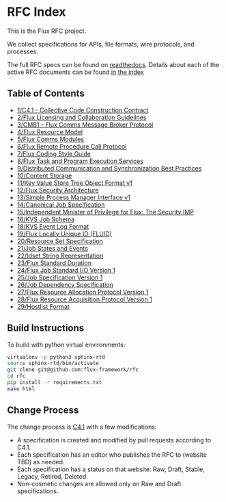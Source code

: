 RFC Index
=========

This is the Flux RFC project.

We collect specifications for APIs, file formats, wire protocols, and
processes.

The full RFC specs can be found on [readthedocs](https://flux-framework.readthedocs.io/projects/flux-rfc/en/latest).
Details about each of the active RFC documents can be found [in the index](index.rst)

Table of Contents
-----------------

- [1/C4.1 - Collective Code Construction Contract](spec_1.rst)
- [2/Flux Licensing and Collaboration Guidelines](spec_2.rst)
- [3/CMB1 - Flux Comms Message Broker Protocol](spec_3.rst)
- [4/Flux Resource Model](spec_4.rst)
- [5/Flux Comms Modules](spec_5.rst)
- [6/Flux Remote Procedure Call Protocol](spec_6.rst)
- [7/Flux Coding Style Guide](spec_7.rst)
- [8/Flux Task and Program Execution Services](spec_8.rst)
- [9/Distributed Communication and Synchronization Best Practices](spec_9.rst)
- [10/Content Storage](spec_10.rst)
- [11/Key Value Store Tree Object Format v1](spec_11.rst)
- [12/Flux Security Architecture](spec_12.rst)
- [13/Simple Process Manager Interface v1](spec_13.rst)
- [14/Canonical Job Specification](spec_14.rst)
- [15/Independent Minister of Privilege for Flux: The Security IMP](spec_15.rst)
- [16/KVS Job Schema](spec_16.rst)
- [18/KVS Event Log Format](spec_18.rst)
- [19/Flux Locally Unique ID (FLUID)](spec_19.rst)
- [20/Resource Set Specification](spec_20.rst)
- [21/Job States and Events](spec_21.rst)
- [22/Idset String Representation](spec_22.rst)
- [23/Flux Standard Duration](spec_23.rst)
- [24/Flux Job Standard I/O Version 1](spec_24.rst)
- [25/Job Specification Version 1](spec_25.rst)
- [26/Job Dependency Specification](spec_26.rst)
- [27/Flux Resource Allocation Protocol Version 1](spec_27.rst)
- [28/Flux Resource Acquisition Protocol Version 1](spec_28.rst)
- [29/Hostlist Format](spec_29.rst)

Build Instructions
------------------

To build with python virtual environments:

```bash
virtualenv -p python3 sphinx-rtd
source sphinx-rtd/bin/activate
git clone git@github.com:flux-framework/rfc
cd rfc
pip install -r requirements.txt
make html
```


Change Process
--------------

The change process is [C4.1](spec_1.rst) with
a few modifications:

-   A specification is created and modified by pull requests according
    to C4.1.
-   Each specification has an editor who publishes the RFC to (website
    TBD) as needed.
-   Each specification has a status on that website: Raw, Draft, Stable,
    Legacy, Retired, Deleted.
-   Non-cosmetic changes are allowed only on Raw and Draft
    specifications.
